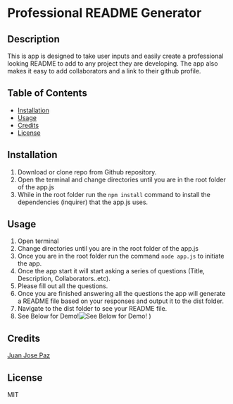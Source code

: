 
# Professional README Generator

## Description 

This is app is designed to take user inputs and easily create a professional looking README to add to any project they are developing. The app also makes it easy to add collaborators and a link to their github profile.

## Table of Contents

* [Installation](#installation)
* [Usage](#usage)
* [Credits](#credits)
* [License](#license)

## Installation

1. Download or clone repo from Github repository.
2. Open the terminal and change directories until you are in the root folder of the app.js
3. While in the root folder run the `npm install` command to install the dependencies (inquirer) that the app.js uses.

## Usage 

1. Open terminal
2. Change directories until you are in the root folder of the app.js
3. Once you are in the root folder run the command `node app.js` to initiate the app.
4. Once the app start it will start asking a series of questions (Title, Description, Collaborators..etc).
5. Please fill out all the questions.
6. Once you are finished answering all the questions the app will generate a README file based on your responses and output it to the dist folder.
7. Navigate to the dist folder to see your README file.
8. See Below for Demo!![See Below for Demo!](https://drive.google.com/file/d/1KAG8dF613XTsr_ISLrrzZLQl5PCK3kur/view)
)



## Credits


[Juan Jose Paz](https://github.com/darkjuanjo)

## License

MIT
    
